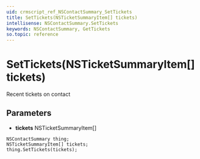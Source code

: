 ```yaml
---
uid: crmscript_ref_NSContactSummary_SetTickets
title: SetTickets(NSTicketSummaryItem[] tickets)
intellisense: NSContactSummary.SetTickets
keywords: NSContactSummary, GetTickets
so.topic: reference
---
```


# SetTickets(NSTicketSummaryItem[] tickets)

Recent tickets on contact

## Parameters

* **tickets** NSTicketSummaryItem[]

```crmscript
NSContactSummary thing;
NSTicketSummaryItem[] tickets;
thing.SetTickets(tickets);
```

